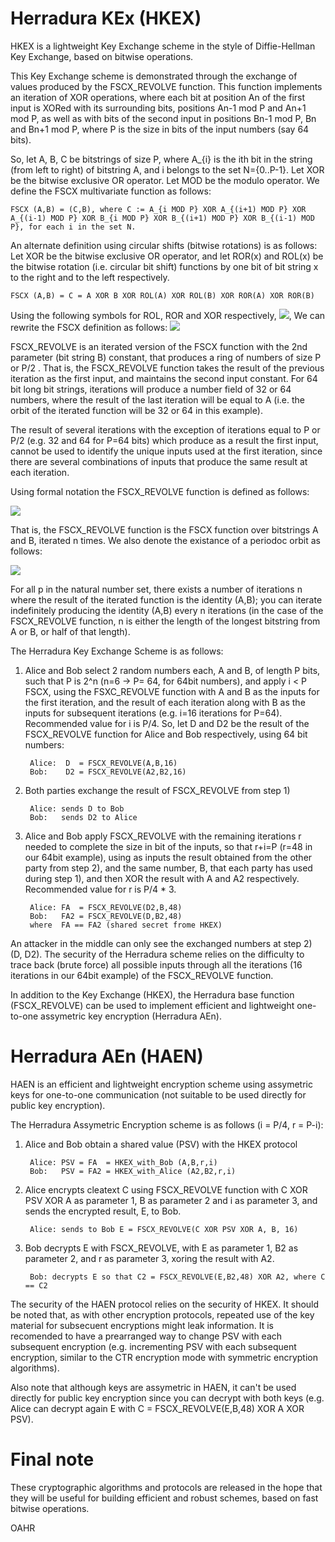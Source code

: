 # Herradura KEx (HKEX)
HKEX is a lightweight Key Exchange scheme in the style of Diffie-Hellman Key Exchange, based on bitwise operations.

This Key Exchange scheme is demonstrated through the exchange of values produced by the FSCX_REVOLVE function. This function implements an iteration of XOR operations, where each bit at position An of the first input is XORed with its surrounding bits, positions An-1 mod P and An+1 mod P, as well as with bits of the second input in positions Bn-1 mod P, Bn and Bn+1 mod P,  where P is the size in bits of the input numbers (say 64 bits).

So, let A, B, C be bitstrings of size P, where A_{i} is the ith bit in the string (from left to right) of bitstring A, and i belongs to the set N={0..P-1}. Let XOR be the bitwise exclusive OR operator. Let MOD be the modulo operator. We define the FSCX multivariate function as follows:

	FSCX (A,B) = (C,B), where C := A_{i MOD P} XOR A_{(i+1) MOD P} XOR A_{(i-1) MOD P} XOR B_{i MOD P} XOR B_{(i+1) MOD P} XOR B_{(i-1) MOD P}, for each i in the set N.

An alternate definition using circular shifts (bitwise rotations) is as follows: Let XOR be the bitwise exclusive OR operator, and let ROR(x) and ROL(x) be the bitwise rotation (i.e. circular bit shift) functions by one bit of bit string x to the right and to the left respectively.

	FSCX (A,B) = C = A XOR B XOR ROL(A) XOR ROL(B) XOR ROR(A) XOR ROR(B)

Using the following symbols for ROL, ROR and XOR respectively, 
<img src="https://latex.codecogs.com/png.download?{\color{Blue} \circlearrowleft, \circlearrowright, \oplus}">, We can rewrite the FSCX definition as follows:
<img src="https://render.githubusercontent.com/render/math?math=fscx (A,B) = (C,B) = [(A \oplus B \oplus ( \circlearrowleft A) \oplus (\circlearrowleft B)  \oplus (\circlearrowright A) \oplus (\circlearrowright B)), B]">

FSCX_REVOLVE is an iterated version of the FSCX function with the 2nd parameter (bit string B) constant, that produces a ring of numbers of size P or P/2 . That is, the FSCX_REVOLVE function takes the result of the previous iteration as the first input, and maintains the second input constant. For 64 bit long bit strings, iterations will produce a number field of 32 or 64 numbers, where the result of the last iteration will be equal to A (i.e. the orbit of the iterated function will be 32 or 64 in this example).

The result of several iterations with the exception of iterations equal to P or P/2 (e.g. 32 and 64 for P=64 bits) which produce as a result the first input, cannot be used to identify the unique inputs used at the first iteration, since there are several combinations of inputs that produce the same result at each iteration.

Using formal notation the FSCX_REVOLVE function is defined as follows:

<img src="https://render.githubusercontent.com/render/math?math=fscxRevolve (A,B,n) = fscx^{\circ n}(A,B) = (C, B), \forall n\in \mathbb{N}">

That is, the FSCX_REVOLVE function is the FSCX function over bitstrings A and B, iterated n times. We also denote the existance of a periodoc orbit as follows:

<img src="https://render.githubusercontent.com/render/math?math=\forall p\in \mathbb{N},\exists{n} \mid fscx^{\circ np}(A,B) = (A, B)">

For all p in the natural number set, there exists a number of iterations n where the result of the iterated function is the identity (A,B); you can iterate indefinitely producing the identity (A,B) every n iterations (in the case of the FSCX_REVOLVE function, n is either the length of the longest bitstring from A or B, or half of that length). 

The Herradura Key Exchange Scheme is as follows:
1) Alice and Bob select 2 random numbers each, A and B, of length P bits, such that P is 2^n (n=6 -> P= 64, for 64bit numbers), and apply i < P FSCX, using the FSXC_REVOLVE function with A and B as the inputs for the first iteration, and the result of each iteration along with B as the inputs for subsequent iterations (e.g. i=16 iterations for P=64). Recommended value for i is P/4. So, let D and D2 be the result of the FSCX_REVOLVE function for Alice and Bob respectively, using 64 bit numbers:
		
		Alice:  D  = FSCX_REVOLVE(A,B,16)
		Bob:    D2 = FSCX_REVOLVE(A2,B2,16)

2) Both parties exchange the result of FSCX_REVOLVE from step 1)
		
		Alice: sends D to Bob
		Bob:   sends D2 to Alice
		
3) Alice and Bob apply FSCX_REVOLVE with the remaining iterations r needed to complete the size in bit of the inputs, so that r+i=P (r=48 in our 64bit example), using as inputs the result obtained from the other party from step 2), and the same number, B, that each party has used during step 1), and then XOR the result with A and A2 respectively. Recommended value for r is P/4 * 3.

		Alice: FA  = FSCX_REVOLVE(D2,B,48)
		Bob:   FA2 = FSCX_REVOLVE(D,B2,48)
		where  FA == FA2 (shared secret frome HKEX)

An attacker in the middle can only see the exchanged numbers at step 2) (D, D2). The security of the Herradura scheme relies on the difficulty to trace back (brute force) all possible inputs through all the iterations (16 iterations in our 64bit example) of the FSCX_REVOLVE function.

In addition to the Key Exchange (HKEX), the Herradura base function (FSCX_REVOLVE) can be used to implement efficient and lightweight one-to-one assymetric key encryption (Herradura AEn).



# Herradura AEn (HAEN)
HAEN is an efficient and lightweight encryption scheme using assymetric keys for one-to-one communication (not suitable to be used directly for public key encryption).

The Herradura Assymetric Encryption scheme is as follows (i = P/4, r = P-i):
1) Alice and Bob obtain a shared value (PSV) with the HKEX protocol

		Alice: PSV = FA  = HKEX_with_Bob (A,B,r,i)
		Bob:   PSV = FA2 = HKEX_with_Alice (A2,B2,r,i)

2) Alice encrypts cleatext C using FSCX_REVOLVE function with C XOR PSV XOR A as parameter 1, B as parameter 2 and i as parameter 3, and sends the encrypted result, E, to Bob.
	
		Alice: sends to Bob E = FSCX_REVOLVE(C XOR PSV XOR A, B, 16)

3) Bob decrypts E with FSCX_REVOLVE, with E as parameter 1, B2 as parameter 2, and r as parameter 3, xoring the result with A2.

		Bob: decrypts E so that C2 = FSCX_REVOLVE(E,B2,48) XOR A2, where C == C2
	
The security of the HAEN protocol relies on the security of HKEX. It should be noted that, as with other encryption protocols, repeated use of the key material for subsecuent encryptions might leak information. It is recomended to have a prearranged way to change PSV with each subsequent encryption (e.g. incrementing PSV with each subsequent encryption, similar to the CTR encryption mode with symmetric encryption algorithms).

Also note that although keys are assymetric in HAEN, it can't be used directly for public key encryption since you can decrypt with both keys (e.g. Alice can decrypt again E with C = FSCX_REVOLVE(E,B,48) XOR A XOR PSV).



# Final note
These cryptographic algorithms and protocols are released in the hope that they will be useful for building efficient and robust schemes, based on fast bitwise operations. 


OAHR

